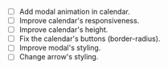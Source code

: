 - [ ] Add modal animation in calendar.
- [ ] Improve calendar's responsiveness.
- [ ] Improve calendar's height.
- [ ] Fix the calendar's buttons (border-radius).
- [ ] Improve modal's styling.
- [ ] Change arrow's styling.
